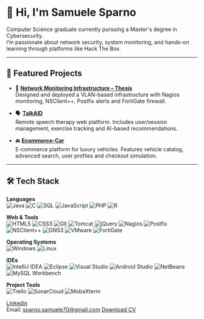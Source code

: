 # 👋 Hi, I'm Samuele Sparno

Computer Science graduate currently pursuing a Master's degree in Cybersecurity.  
I’m passionate about network security, system monitoring, and hands-on learning through platforms like Hack The Box.


---
## 🚀 Featured Projects

- 📡 **[Network Monitoring Infrastructure – Thesis](https://github.com/Sewaaa/Monitoraggio-infrastruttura-di-rete)**  
  Designed and deployed a VLAN-based infrastructure with Nagios monitoring, NSClient++, Postfix alerts and FortiGate firewall.

- 🗣️ **[TalkAID](https://github.com/pastore99/TalkAID)**  
  Remote speech therapy web platform. Includes user/session management, exercise tracking and AI-based recommendations.

- 🚘 **[Ecommerce-Car](https://github.com/Sewaaa/ecommerceCar)**  
  E-commerce platform for luxury vehicles. Features vehicle catalog, advanced search, user profiles and checkout simulation.

---
## 🛠️ Tech Stack

**Languages**  
![Java](https://img.shields.io/badge/Java-%23ED8B00.svg?style=flat&logo=openjdk&logoColor=white)
![C](https://img.shields.io/badge/C-%2300599C.svg?style=flat&logo=c&logoColor=white)
![SQL](https://img.shields.io/badge/SQL-%234479A1.svg?style=flat&logo=mysql&logoColor=white)
![JavaScript](https://img.shields.io/badge/JavaScript-%23F7DF1E.svg?style=flat&logo=javascript&logoColor=black)
![PHP](https://img.shields.io/badge/PHP-%23777BB4.svg?style=flat&logo=php&logoColor=white)
![R](https://img.shields.io/badge/R-%23276DC3.svg?style=flat&logo=r&logoColor=white)

**Web & Tools**  
![HTML5](https://img.shields.io/badge/HTML5-%23E34F26.svg?style=flat&logo=html5&logoColor=white)
![CSS3](https://img.shields.io/badge/CSS3-%231572B6.svg?style=flat&logo=css3&logoColor=white)
![Git](https://img.shields.io/badge/Git-%23F05033.svg?style=flat&logo=git&logoColor=white)
![Tomcat](https://img.shields.io/badge/Tomcat-%23F8DC75.svg?style=flat&logo=apachetomcat&logoColor=black)
![jQuery](https://img.shields.io/badge/jQuery-%230769AD.svg?style=flat&logo=jquery&logoColor=white)
![Nagios](https://img.shields.io/badge/Nagios-000000.svg?style=flat&logo=nagios&logoColor=white)
![Postfix](https://img.shields.io/badge/Postfix-%23D10000.svg?style=flat&logoColor=white)
![NSClient++](https://img.shields.io/badge/NSClient++-lightgrey?style=flat)
![GNS3](https://img.shields.io/badge/GNS3-%231B365D.svg?style=flat&logo=gns3&logoColor=white)
![VMware](https://img.shields.io/badge/VMware-607078?style=flat&logo=vmware&logoColor=white)
![FortiGate](https://img.shields.io/badge/FortiGate-%23ED1C24.svg?style=flat&logoColor=white)

**Operating Systems**  
![Windows](https://img.shields.io/badge/Windows-%230078D6.svg?style=flat&logo=windows&logoColor=white)
![Linux](https://img.shields.io/badge/Linux-%23FCC624.svg?style=flat&logo=linux&logoColor=black)

**IDEs**  
![IntelliJ IDEA](https://img.shields.io/badge/IntelliJIDEA-%23000000.svg?style=flat&logo=intellijidea&logoColor=white)
![Eclipse](https://img.shields.io/badge/Eclipse-2C2255?style=flat&logo=eclipse&logoColor=white)
![Visual Studio](https://img.shields.io/badge/Visual%20Studio-%235C2D91.svg?style=flat&logo=visualstudio&logoColor=white)
![Android Studio](https://img.shields.io/badge/Android%20Studio-%233DDC84.svg?style=flat&logo=androidstudio&logoColor=white)
![NetBeans](https://img.shields.io/badge/NetBeans-%2300647C.svg?style=flat&logo=apache&logoColor=white)
![MySQL Workbench](https://img.shields.io/badge/MySQL%20Workbench-%234479A1.svg?style=flat&logo=mysql&logoColor=white)

**Project Tools**  
![Trello](https://img.shields.io/badge/Trello-%23026AA7.svg?style=flat&logo=trello&logoColor=white)
![SonarCloud](https://img.shields.io/badge/SonarCloud-F3702A?style=flat&logo=sonarcloud&logoColor=white)
![MobaXterm](https://img.shields.io/badge/MobaXterm-lightgrey?style=flat)


[Linkedin](https://www.linkedin.com/in/samuele-sparno-2003ss/)  
Email: sparno.samuele70@gmail.com
[Download CV](https://github.com/Sewaaa/Sewaaa/blob/main/Sparno_Samuele_cv.pdf)


